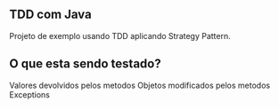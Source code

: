 ## TDD com Java
Projeto de exemplo usando TDD aplicando Strategy Pattern.

## O que esta sendo testado?
Valores devolvidos pelos metodos
Objetos modificados pelos metodos
Exceptions
